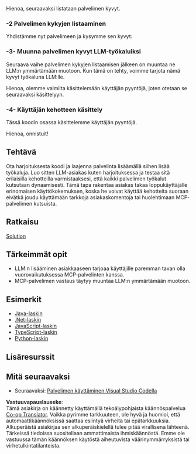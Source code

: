 <!--
CO_OP_TRANSLATOR_METADATA:
{
  "original_hash": "9d80e2a99a9aea8d8226253e6baf4c8c",
  "translation_date": "2025-06-06T18:32:43+00:00",
  "source_file": "03-GettingStarted/03-llm-client/README.md",
  "language_code": "fi"
}
-->
Hienoa, seuraavaksi listataan palvelimen kyvyt.

### -2 Palvelimen kykyjen listaaminen

Yhdistämme nyt palvelimeen ja kysymme sen kyvyt: 

### -3- Muunna palvelimen kyvyt LLM-työkaluiksi

Seuraava vaihe palvelimen kykyjen listaamisen jälkeen on muuntaa ne LLM:n ymmärtämään muotoon. Kun tämä on tehty, voimme tarjota nämä kyvyt työkaluna LLM:lle.

Hienoa, olemme valmiita käsittelemään käyttäjän pyyntöjä, joten otetaan se seuraavaksi käsittelyyn.

### -4- Käyttäjän kehotteen käsittely

Tässä koodin osassa käsittelemme käyttäjän pyyntöjä.

Hienoa, onnistuit!

## Tehtävä

Ota harjoituksesta koodi ja laajenna palvelinta lisäämällä siihen lisää työkaluja. Luo sitten LLM-asiakas kuten harjoituksessa ja testaa sitä erilaisilla kehotteilla varmistaaksesi, että kaikki palvelimen työkalut kutsutaan dynaamisesti. Tämä tapa rakentaa asiakas takaa loppukäyttäjälle erinomaisen käyttökokemuksen, koska he voivat käyttää kehotteita suoraan eivätkä joudu käyttämään tarkkoja asiakaskomentoja tai huolehtimaan MCP-palvelimen kutsuista.

## Ratkaisu

[Solution](/03-GettingStarted/03-llm-client/solution/README.md)

## Tärkeimmät opit

- LLM:n lisääminen asiakkaaseen tarjoaa käyttäjille paremman tavan olla vuorovaikutuksessa MCP-palvelinten kanssa.
- MCP-palvelimen vastaus täytyy muuntaa LLM:n ymmärtämään muotoon.

## Esimerkit

- [Java-laskin](../samples/java/calculator/README.md)
- [.Net-laskin](../../../../03-GettingStarted/samples/csharp)
- [JavaScript-laskin](../samples/javascript/README.md)
- [TypeScript-laskin](../samples/typescript/README.md)
- [Python-laskin](../../../../03-GettingStarted/samples/python)

## Lisäresurssit

## Mitä seuraavaksi

- Seuraavaksi: [Palvelimen käyttäminen Visual Studio Codella](/03-GettingStarted/04-vscode/README.md)

**Vastuuvapauslauseke**:  
Tämä asiakirja on käännetty käyttämällä tekoälypohjaista käännöspalvelua [Co-op Translator](https://github.com/Azure/co-op-translator). Vaikka pyrimme tarkkuuteen, ole hyvä ja huomioi, että automaattikäännöksissä saattaa esiintyä virheitä tai epätarkkuuksia. Alkuperäistä asiakirjaa sen alkuperäiskielellä tulee pitää virallisena lähteenä. Tärkeissä tiedoissa suositellaan ammattimaista ihmiskäännöstä. Emme ole vastuussa tämän käännöksen käytöstä aiheutuvista väärinymmärryksistä tai virhetulkintatilanteista.